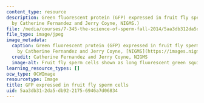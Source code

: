 ```yaml
---
content_type: resource
description: Green fluorescent protein (GFP) expressed in fruit fly sperm cells. (Image
  by Catherine Fernandez and Jerry Coyne, NIGMS.)
file: /media/courses/7-345-the-science-of-sperm-fall-2014/5aa3db312da5db9221756946a7d06834_7-345f14.jpg
file_type: image/jpeg
image_metadata:
  caption: Green fluorescent protein (GFP) expressed in fruit fly sperm cells. (Image
    by Catherine Fernandez and Jerry Coyne, [NIGMS](https://images.nigms.nih.gov/pages/DetailPage.aspx?imageid2=2683).)
  credit: Catherine Fernandez and Jerry Coyne, NIGMS
  image-alt: Fruit fly sperm cells shown as long fluorescent green squiggly lines.
learning_resource_types: []
ocw_type: OCWImage
resourcetype: Image
title: GFP expressed in fruit fly sperm cells
uid: 5aa3db31-2da5-db92-2175-6946a7d06834
---
```

